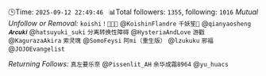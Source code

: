 🕒Time: `2025-09-12 22:49:46 `
📊Total followers: `1355`, following: `1016`
*Mutual Unfollow or Removal:*
`koishi！🏳️‍⚧️🍥` @`KoishinFlandre`
`千妖笙🍥` @`qianyaosheng`
`𝑨𝒓𝒄𝒖𝒌𝒊` @`hatsuyuki_suki`
`分离转换性障碍` @`HysteriaAndLove`
`游戳` @`KagurazaAkira`
`索灵瑰` @`SomoFeysi`
`阿mi（重生版）` @`lzukuku`
`邪福` @`JOJOEvangelist`

*Returning Follows:*
`真左要乐奈` @`Pissenlit_AH`
`余华成霜8964` @`yu_huacs`
